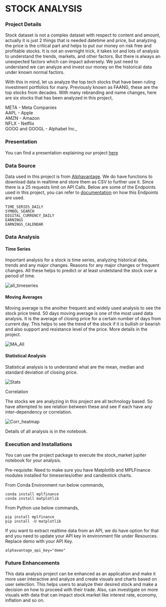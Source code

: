 # STOCK ANALYSIS

### Project Details

Stock dataset is not a complex dataset with respect to content and amount, actually it is just 2 things that is needed datetime and price, but analyzing the price is the critical part and helps to put our money on risk free and profitable stocks. It is not an overnight trick, it takes lot and lots of analysis to understand the trends, markets, and other factors. But there is always an unexpected factors which can impact adversely. We just need to understand we can analyze and invest our money on the historical data under known normal factors. 

With this in mind, let us analyze the top tech stocks that have been ruling investment portfolios for many. Previously known as FAANG, these are the top stocks from decades. With many rebranding and name changes, here are six stocks that has been analyzed in this project, 

META - Meta Companies  
AAPL - Apple  
AMZN - Amazon  
NFLX - Netflix  
GOOG and GOOGL - Alphabet Inc.,  

### Presentation

You can find a presentation explaining our project [here](https://docs.google.com/presentation/d/1U0djHwwD6WavXWna53xNfx54ahi5zLCSaJJjr2dhFJ0/edit?usp=sharing)

### Data Source

Data used in this project is from [Alphavantage](https://www.alphavantage.co/). We do have functions to download data in realtime and store them as CSV to further use it. Since there is a 25 requests limit on API Calls. Below are some of the Endpoints used in this project, you can refer to [documentation](https://www.alphavantage.co/documentation/) on how this Endpoints are used. 

```
TIME_SERIES_DAILY  
SYMBOL_SEARCH  
DIGITAL_CURRENCY_DAILY  
EARNINGS  
EARNINGS_CALENDAR  
```

### Data Analysis

#### Time Series

Important analysis for a stock is time series, analyzing historical data, trends and any major changes. Reasons for any major changes or frequent changes. All these helps to predict or at least undetstand the stock over a period of time. 

![all_timeseries](https://github.com/itsakcode/stock_analysis/assets/93089647/e6feca54-cf3f-45b1-83b0-3d062ccfd40e)


#### Moving Averages

Moving average is the another frequent and widely used analysis to see the stock price trend. 50 days moving average is one of the most used data analysis. 
It is the average of closing price for a certain number of days from current day. This helps to see the trend of the stock if it is bullish or bearish and also support and resistance level of the price. More details in the project. 

![MA_All](https://github.com/itsakcode/stock_analysis/assets/93089647/9067f16d-c22c-47c2-8474-e87260ec7979)


#### Statistical Analysis

Statistical analysis is to understand what are the mean, median and standard deviation of closing price. 

![Stats](https://github.com/itsakcode/stock_analysis/assets/93089647/2ebe5c40-2e41-4127-a857-bde3f60be79f)


Correlation

The stocks we are analyzing in this project are all technology based. So have attempted to see relation between these and see if each have any inter-dependency or correlation.

![Corr_heatmap](https://github.com/itsakcode/stock_analysis/assets/93089647/75c5a32e-ac54-46e4-aa6e-dc593e30056b)


Details of all analysis is in the notebook. 

### Execution and Installations

You can use the project package to execute the stock_market jupiter notebook for your analysis. 

Pre-requisite: Need to make sure you have Matplotlib and MPLFinance modules installed for timeseries/other and candlestick charts. 

From Conda Environment run below commands, 

```conda install mplfinance```  
```conda install matplotlib```  

From Python use below commands, 

```pip install mplfinance```  
```pip install -U matplotlib```  

If you want to extract realtime data from an API, we do have option for that and you need to update your API key in environment file under Resources. Replace demo with your API Key.

```alphavantage_api_key="demo"```  

### Future Enhancements

This data analysis project can be enhanced as an application and make it more user interactive and analyze and create visuals and charts based on user selection. This helps users to analyze their desired stock and make a decision on how to proceed with their trade. Also, can investigate on more visuals with data that can impact stock market like interest rate, economy, inflation and so on.
